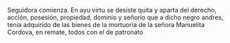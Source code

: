 Seguidora comienza. En ayu virtu se desiste quita y aparta del derecho, acción, posesión, propiedad, dominio y señorío que a dicho negro andres, tenía adquirido de las bienes de la mortuoria de la señora Manuelita Cordova, en remate, todos con el de patronato